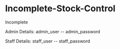 # Incomplete-Stock-Control

Incomplete

Admin Details:
admin_user -- admin_password

Staff Details:
staff_user -- staff_password